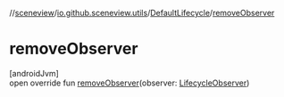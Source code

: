 //[sceneview](../../../index.md)/[io.github.sceneview.utils](../index.md)/[DefaultLifecycle](index.md)/[removeObserver](remove-observer.md)

# removeObserver

[androidJvm]\
open override fun [removeObserver](remove-observer.md)(observer: [LifecycleObserver](https://developer.android.com/reference/kotlin/androidx/lifecycle/LifecycleObserver.html))

